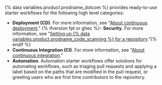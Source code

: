 {% data variables.product.prodname_dotcom %} provides ready-to-use starter workflows for the following high level categories:
- **Deployment (CD)**. For more information, see "[About continuous deployment](/actions/deployment/about-deployments/about-continuous-deployment)."
{% ifversion fpt or ghec %}- **Security**. For more information, see "[Setting up {% data variables.product.prodname_code_scanning %} for a repository](/code-security/code-scanning/automatically-scanning-your-code-for-vulnerabilities-and-errors/setting-up-code-scanning-for-a-repository#setting-up-code-scanning-using-starter-workflows)."{% endif %}
- **Continuous Integration (CI)**. For more information, see "[About continuous integration](/actions/automating-builds-and-tests/about-continuous-integration)."
- **Automation**. Automation starter workflows offer solutions for automating workflows, such as triaging pull requests and applying a label based on the paths that are modified in the pull request, or greeting users who are first time contributors to the repository.
